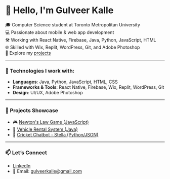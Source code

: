 # 👋 Hello, I'm Gulveer Kalle

🎓 Computer Science student at Toronto Metropolitan University  
💻 Passionate about mobile & web app development  
🛠️ Working with React Native, Firebase, Java, Python, JavaScript, HTML  
🌐 Skilled with Wix, Replit, WordPress, Git, and Adobe Photoshop  
📁 Explore my [projects](https://github.com/gulveerkalle?tab=repositories)

---

### 🔧 Technologies I work with:
- **Languages**: Java, Python, JavaScript, HTML, CSS
- **Frameworks & Tools**: React Native, Firebase, Wix, Replit, WordPress, Git
- **Design**: UI/UX, Adobe Photoshop

---

### 📌 Projects Showcase

- 🎮 [Newton's Law Game (JavaScript)](https://github.com/Gulveer-Kalle/Newton-s-Law)
- 🚗 [Vehicle Rental System (Java)](https://github.com/Gulveer-Kalle/vehicle-rental-system)
- 🏏 [Cricket Chatbot - Stella (Python/JSON)](https://github.com/Gulveer-Kalle/Cricket-Chatbot-Stella)  

---

### 📫 Let’s Connect

- [LinkedIn](https://linkedin.com/in/yourprofile)
- 📧 Email: gulveerkalle@gmail.com
